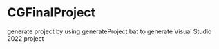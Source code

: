 # CGFinalProject
 
generate project by using generateProject.bat to generate Visual Studio 2022 project